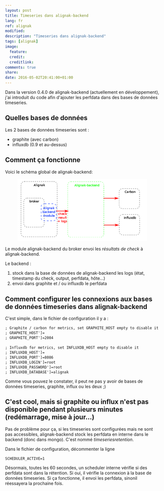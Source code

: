 ```yaml
---
layout: post
title: Timeseries dans alignak-backend
lang: fr
ref: alignak
modified:
description: "Timeseries dans alignak-backend"
tags: [alignak]
image:
  feature:
  credit:
  creditlink:
comments: true
share:
date: 2016-05-02T20:41:00+01:00
---
```


Dans la version 0.4.0 de alignak-backend (actuellement en développement), j'ai introduit du code afin d'ajouter les perfdata dans des bases de données timeseries.

## Quelles bases de données

Les 2 bases de données timeseries sont :

* graphite (avec carbon)
* influxdb (0.9 et au-dessus)

## Comment ça fonctionne

Voici le schéma global de alignak-backend:

<figure>
    <img src="/images/alignak-backend/alignak_backend_timeseries.png" alt="">
</figure>


Le module alignak-backend du broker envoi les _résultats de check_ à alignak-backend.

Le backend :

1. stock dans la base de données de alignak-backend les logs (état, timestamp du check, output, perfdata, hôte...)
2. envoi dans graphite et / ou influxdb le perfdata


## Comment configurer les connexions aux bases de données timeseries dans alignak-backend

C'est simple, dans le fichier de configuration il y a :

```
; Graphite / carbon for metrics, set GRAPHITE_HOST empty to disable it
; GRAPHITE_HOST']=
; GRAPHITE_PORT']=2004

; Influxdb for metrics, set INFLUXDB_HOST empty to disable it
; INFLUXDB_HOST']=
; INFLUXDB_PORT']=8086
; INFLUXDB_LOGIN']=root
; INFLUXDB_PASSWORD']=root
; INFLUXDB_DATABASE']=alignak
```

Comme vous pouvez le constater, il peut ne pas y avoir de bases de données timeseries, graphite, influx ou les deux ;)

## C'est cool, mais si graphite ou influx n'est pas disponible pendant plusieurs minutes (redémarrage, mise à jour...)

Pas de problème pour ça, si les timeseries sont configurées mais ne sont pas accessibles, alignak-backend stock les perfdata en interne dans le backend (donc 
dans mongo). C'est nommé _timeseriesretention_.

Dans le fichier de configuration, décommenter la ligne

```
SCHEDULER_ACTIVE=1
```

Désormais, toutes les 60 secondes, un scheduler interne vérifie si des perfdata sont dans la rétention.
Si oui, il vérifie la connexion à la base de données timeseries. Si ça fonctionne, il envoi les perfdata, sinonil réessayera la prochaine fois.

